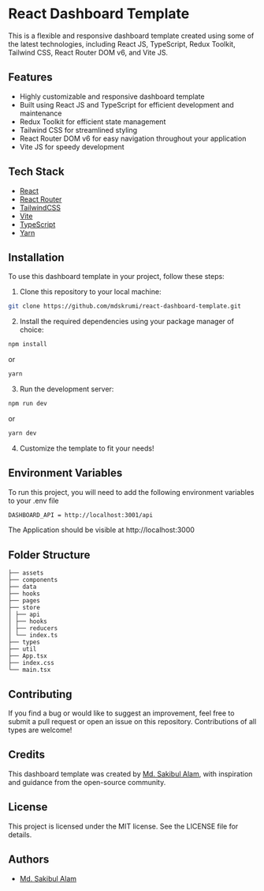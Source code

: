 # React Dashboard Template

This is a flexible and responsive dashboard template created using some of the latest technologies, including React JS, TypeScript, Redux Toolkit, Tailwind CSS, React Router DOM v6, and Vite JS.

## Features

- Highly customizable and responsive dashboard template
- Built using React JS and TypeScript for efficient development and maintenance
- Redux Toolkit for efficient state management
- Tailwind CSS for streamlined styling
- React Router DOM v6 for easy navigation throughout your application
- Vite JS for speedy development

## Tech Stack

- [React](https://react.dev/)
- [React Router](https://reactrouter.com/) 
- [TailwindCSS](https://tailwindcss.com/)
- [Vite](https://vitejs.dev/) 
- [TypeScript](https://www.typescriptlang.org/) 
- [Yarn](https://yarnpkg.com/)

## Installation

To use this dashboard template in your project, follow these steps:

1. Clone this repository to your local machine:

```bash
git clone https://github.com/mdskrumi/react-dashboard-template.git
```

2. Install the required dependencies using your package manager of choice:

```bash
npm install
```

or

```bash
yarn
```

3. Run the development server:

```bash
npm run dev
```

or

```bash
yarn dev
```

4. Customize the template to fit your needs!

## Environment Variables

To run this project, you will need to add the following environment variables to your .env file

```bash
DASHBOARD_API = http://localhost:3001/api
```

The Application should be visible at http://localhost:3000

## Folder Structure

```src
├── assets
├── components
├── data
├── hooks
├── pages
├── store
│ ├── api
│ ├── hooks
│ ├── reducers
│ └── index.ts
├── types
├── util
├── App.tsx
├── index.css
└── main.tsx
```

## Contributing

If you find a bug or would like to suggest an improvement, feel free to submit a pull request or open an issue on this repository. Contributions of all types are welcome!

## Credits

This dashboard template was created by [Md. Sakibul Alam](https://github.com/mdskrumi), with inspiration and guidance from the open-source community.

## License

This project is licensed under the MIT license. See the LICENSE file for details.

## Authors

- [Md. Sakibul Alam](https://github.com/mdskrumi)
